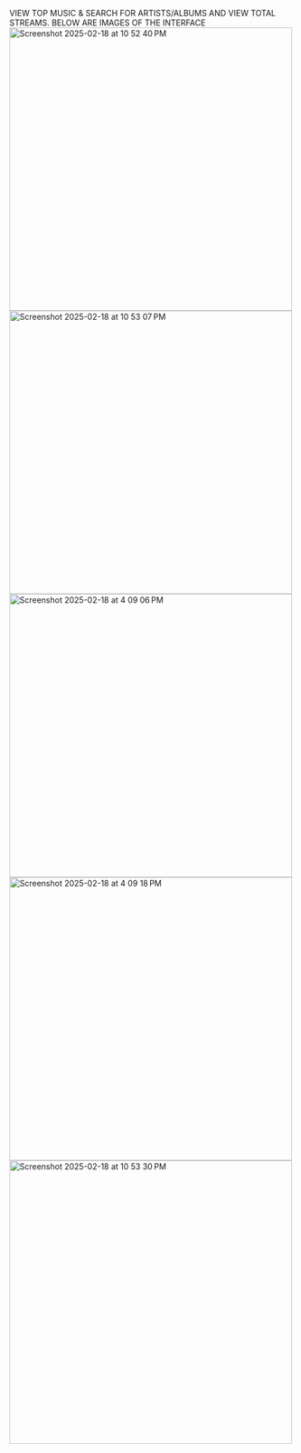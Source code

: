 VIEW TOP MUSIC & SEARCH FOR ARTISTS/ALBUMS AND VIEW TOTAL STREAMS. BELOW ARE IMAGES OF THE INTERFACE
<img width="500" alt="Screenshot 2025-02-18 at 10 52 40 PM" src="https://github.com/user-attachments/assets/150b2041-8fa3-4e3d-b8b1-763d1b044cca" />
<img width="500" alt="Screenshot 2025-02-18 at 10 53 07 PM" src="https://github.com/user-attachments/assets/0db62ea8-f769-469c-848b-f25cfecd10ea" />
<img width="500" alt="Screenshot 2025-02-18 at 4 09 06 PM" src="https://github.com/user-attachments/assets/2965be12-9b01-4da6-bfa2-598a66b1dac8" />
<img width="500" alt="Screenshot 2025-02-18 at 4 09 18 PM" src="https://github.com/user-attachments/assets/84e78036-c9e5-47e1-8e22-8c6748003d09" />
<img width="500" alt="Screenshot 2025-02-18 at 10 53 30 PM" src="https://github.com/user-attachments/assets/5b786805-6476-405e-b243-d63fc6fe3f97" />



